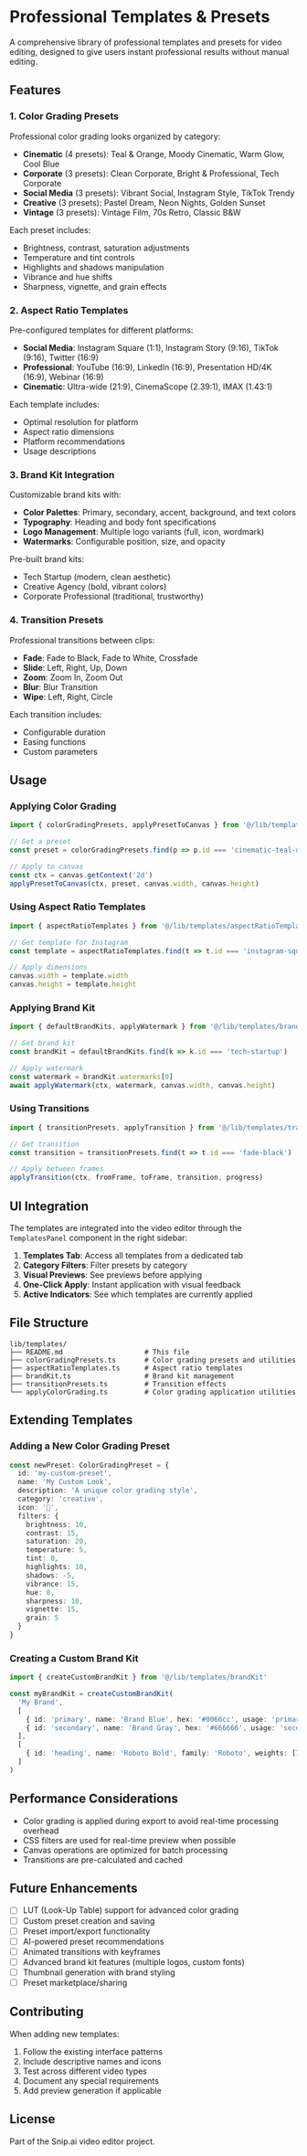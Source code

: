 # Professional Templates & Presets

A comprehensive library of professional templates and presets for video editing, designed to give users instant professional results without manual editing.

## Features

### 1. Color Grading Presets

Professional color grading looks organized by category:

- **Cinematic** (4 presets): Teal & Orange, Moody Cinematic, Warm Glow, Cool Blue
- **Corporate** (3 presets): Clean Corporate, Bright & Professional, Tech Corporate
- **Social Media** (3 presets): Vibrant Social, Instagram Style, TikTok Trendy
- **Creative** (3 presets): Pastel Dream, Neon Nights, Golden Sunset
- **Vintage** (3 presets): Vintage Film, 70s Retro, Classic B&W

Each preset includes:
- Brightness, contrast, saturation adjustments
- Temperature and tint controls
- Highlights and shadows manipulation
- Vibrance and hue shifts
- Sharpness, vignette, and grain effects

### 2. Aspect Ratio Templates

Pre-configured templates for different platforms:

- **Social Media**: Instagram Square (1:1), Instagram Story (9:16), TikTok (9:16), Twitter (16:9)
- **Professional**: YouTube (16:9), LinkedIn (16:9), Presentation HD/4K (16:9), Webinar (16:9)
- **Cinematic**: Ultra-wide (21:9), CinemaScope (2.39:1), IMAX (1.43:1)

Each template includes:
- Optimal resolution for platform
- Aspect ratio dimensions
- Platform recommendations
- Usage descriptions

### 3. Brand Kit Integration

Customizable brand kits with:

- **Color Palettes**: Primary, secondary, accent, background, and text colors
- **Typography**: Heading and body font specifications
- **Logo Management**: Multiple logo variants (full, icon, wordmark)
- **Watermarks**: Configurable position, size, and opacity

Pre-built brand kits:
- Tech Startup (modern, clean aesthetic)
- Creative Agency (bold, vibrant colors)
- Corporate Professional (traditional, trustworthy)

### 4. Transition Presets

Professional transitions between clips:

- **Fade**: Fade to Black, Fade to White, Crossfade
- **Slide**: Left, Right, Up, Down
- **Zoom**: Zoom In, Zoom Out
- **Blur**: Blur Transition
- **Wipe**: Left, Right, Circle

Each transition includes:
- Configurable duration
- Easing functions
- Custom parameters

## Usage

### Applying Color Grading

```typescript
import { colorGradingPresets, applyPresetToCanvas } from '@/lib/templates/colorGradingPresets'

// Get a preset
const preset = colorGradingPresets.find(p => p.id === 'cinematic-teal-orange')

// Apply to canvas
const ctx = canvas.getContext('2d')
applyPresetToCanvas(ctx, preset, canvas.width, canvas.height)
```

### Using Aspect Ratio Templates

```typescript
import { aspectRatioTemplates } from '@/lib/templates/aspectRatioTemplates'

// Get template for Instagram
const template = aspectRatioTemplates.find(t => t.id === 'instagram-square')

// Apply dimensions
canvas.width = template.width
canvas.height = template.height
```

### Applying Brand Kit

```typescript
import { defaultBrandKits, applyWatermark } from '@/lib/templates/brandKit'

// Get brand kit
const brandKit = defaultBrandKits.find(k => k.id === 'tech-startup')

// Apply watermark
const watermark = brandKit.watermarks[0]
await applyWatermark(ctx, watermark, canvas.width, canvas.height)
```

### Using Transitions

```typescript
import { transitionPresets, applyTransition } from '@/lib/templates/transitionPresets'

// Get transition
const transition = transitionPresets.find(t => t.id === 'fade-black')

// Apply between frames
applyTransition(ctx, fromFrame, toFrame, transition, progress)
```

## UI Integration

The templates are integrated into the video editor through the `TemplatesPanel` component in the right sidebar:

1. **Templates Tab**: Access all templates from a dedicated tab
2. **Category Filters**: Filter presets by category
3. **Visual Previews**: See previews before applying
4. **One-Click Apply**: Instant application with visual feedback
5. **Active Indicators**: See which templates are currently applied

## File Structure

```
lib/templates/
├── README.md                    # This file
├── colorGradingPresets.ts       # Color grading presets and utilities
├── aspectRatioTemplates.ts      # Aspect ratio templates
├── brandKit.ts                  # Brand kit management
├── transitionPresets.ts         # Transition effects
└── applyColorGrading.ts         # Color grading application utilities
```

## Extending Templates

### Adding a New Color Grading Preset

```typescript
const newPreset: ColorGradingPreset = {
  id: 'my-custom-preset',
  name: 'My Custom Look',
  description: 'A unique color grading style',
  category: 'creative',
  icon: '🎨',
  filters: {
    brightness: 10,
    contrast: 15,
    saturation: 20,
    temperature: 5,
    tint: 0,
    highlights: 10,
    shadows: -5,
    vibrance: 15,
    hue: 0,
    sharpness: 10,
    vignette: 15,
    grain: 5
  }
}
```

### Creating a Custom Brand Kit

```typescript
import { createCustomBrandKit } from '@/lib/templates/brandKit'

const myBrandKit = createCustomBrandKit(
  'My Brand',
  [
    { id: 'primary', name: 'Brand Blue', hex: '#0066cc', usage: 'primary' },
    { id: 'secondary', name: 'Brand Gray', hex: '#666666', usage: 'secondary' }
  ],
  [
    { id: 'heading', name: 'Roboto Bold', family: 'Roboto', weights: [700], usage: 'heading' }
  ]
)
```

## Performance Considerations

- Color grading is applied during export to avoid real-time processing overhead
- CSS filters are used for real-time preview when possible
- Canvas operations are optimized for batch processing
- Transitions are pre-calculated and cached

## Future Enhancements

- [ ] LUT (Look-Up Table) support for advanced color grading
- [ ] Custom preset creation and saving
- [ ] Preset import/export functionality
- [ ] AI-powered preset recommendations
- [ ] Animated transitions with keyframes
- [ ] Advanced brand kit features (multiple logos, custom fonts)
- [ ] Thumbnail generation with brand styling
- [ ] Preset marketplace/sharing

## Contributing

When adding new templates:

1. Follow the existing interface patterns
2. Include descriptive names and icons
3. Test across different video types
4. Document any special requirements
5. Add preview generation if applicable

## License

Part of the Snip.ai video editor project.
